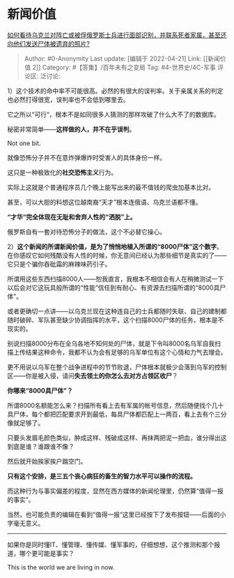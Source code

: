 # 新闻价值
[如何看待乌克兰对阵亡或被俘俄罗斯士兵进行面部识别，并联系死者家属，甚至还向他们发送尸体被遗弃的照片?](https://www.zhihu.com/question/528698055/answer/2449682547)

> Author: #0-Anonymity
> Last update: [编辑于 2022-04-21]
> Link: [[新闻价值 2]]
> Category: #【答集】/百年未有之变局
> Tag: #4-世界史/4C-军事
> 评论区:
> 泛讨论:

1）这个技术的命中率不可能很高。必然的有很大的误判率。关于亲属关系的判定也必然打得很宽，误判率也不会低到哪里去。

它之所以“可行“，根本不是如同很多人猜测的那样攻破了什么大不了的数据库。

秘密非常简单——**这样做的人，并不在乎误判**。

Not one bit.

就像恐怖分子并不在意炸弹爆炸时受害人的具体身份一样。

这只是一种极致化的**社交恐怖主义**行为。

实际上这就是个普通程序员几个晚上能写出来的最不值钱的爬虫加基本比对。

甚至，可以大胆的料想这位越南裔“天才”根本连俄语、乌克兰语都不懂。

**“才华“完全体现在无耻和舍弃人性的“洒脱”上。**

俄罗斯自有一套对待恐怖分子的做法，这个不必替它操心。

2）**这个新闻的所谓新闻价值，是为了悄悄地植入所谓的“8000尸体”这个数字**。在你感叹它如何残酷没有人性的时候，你无意间已经认为那些细节是真实的了——它只是个骗你吞砒霜的麻辣味药引子。

所谓用这些东西扫描8000人——恕我直言，我根本不相信会有人在稍微测试一下以后会对它这玩具般所谓的“性能”信任到有耐心、有资源去扫描所谓的“8000具尸体”。

或者更确切一点讲——以乌克兰现在这种连自己的士兵都随时失联、自己的建制都随时破碎、军队甚至缺少协调指挥的水平，这个扫描8000尸体的任务，根本是不现实的。

别说扫描8000分布在全乌各地不知何处的尸体，就是下令叫8000名乌军自我扫描上传结果这种命令，我都不认为会有足够的乌军单位有这个心情和力气去理会。

更不用说以乌军在整个战争进程中的节节败退，尸体根本就极少会落到乌军的控制区——你是被入侵，请问**失去领土的你怎么去对方占领区收尸**？

**你哪来“8000具尸体”？**

所谓8000名额能怎么来？扫描所有看上去有军属的帐号信息，然后随便找个几十具尸体，每个都把匹配要求开到最低，每具尸体都匹配上一两百，看上去有个三分像就足够了。

只要头发眉毛颜色类似，肿成这样、残破成这样、再抹两把泥一把血，谁分得出这到底是谁？谁跟谁不像？

然后就开始挨家挨户踹空门。

**只有这个安排，是三五个丧心病狂的畜生的智力水平可以操作的流程。**

而这种行为与事实偏差的程度，显然在西方媒体的新闻伦理里，仍然算“值得一报的事实”。

当然，也可能负责的编辑在看到“值得一报“这里已经按下了发布按钮——后面的小字毫无意义。

---

如果你是同时懂IT、懂管理、懂传媒、懂军事的，仔细想想，这个推测和那个报道，哪个更可能是事实？

This is the world we are living in now.
